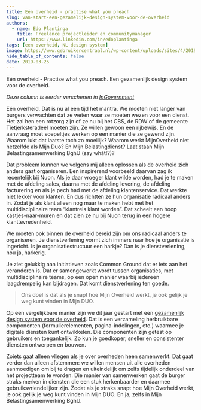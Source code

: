 ```yaml
---
title: Eén over­heid - practise what you preach
slug: van-start-een-gezamelijk-design-system-voor-de-overheid
authors:
  - name: Edo Plantinga
    title: Freelance projectleider en communitymanager
    url: https://www.linkedin.com/in/edoplantinga
tags: [een overheid, NL design system]
image: https://www.gebruikercentraal.nl/wp-content/uploads/sites/4/2019/01/Schermafbeelding-2019-01-25-om-13.28.37-e1548707554969.png
hide_table_of_contents: false
date: 2019-03-25
---
```


Eén overheid - Practise what you preach. Een gezamenlijk design system voor de overheid.

<!-- truncate -->

_Deze column is eerder verschenen in [InGovernment](https://onlinetouch.nl/ingovernment/ingovernment-maart-2019?html=true#/17/)_

Eén overheid. Dat is nu al een tijd het mantra. We moeten niet langer van burgers verwachten dat ze weten waar ze moeten wezen voor een dienst. Het zal hen een rotzorg zijn of ze nu bij het CBS, de RDW of de gemeente Tietjerksteradeel moeten zijn. Ze willen gewoon een rijbewijs. En de aanvraag moet soepeltjes werken op een manier die ze gewend zijn. Waarom lukt dat laatste toch zo moeilijk? Waarom werkt MijnOverheid niet hetzelfde als Mijn Duo? En Mijn Belastingdienst? Laat staan Mijn Belastingsamenwerking BghU (say whát!?)?

Dat probleem kunnen we volgens mij alleen oplossen als de overheid zich anders gaat organiseren. Een inspirerend voorbeeld daarvan zag ik recentelijk bij Nuon. Als je daar vroeger klant wilde worden, had je te maken met de afdeling sales, daarna met de afdeling levering, de afdeling facturering en als je pech had met de afdeling klantenservice. Dat werkte niet lekker voor klanten. En dus richtten ze hun organisatie radicaal anders in. Zodat je als klant alleen nog maar te maken hebt met het multidisciplinaire team “klantreis klant worden”. Dat scheelt een hoop kastjes-naar-muren en dat zien ze nu bij Nuon terug in een hogere klanttevredenheid.

We moeten ook binnen de overheid bereid zijn om ons radicaal anders te organiseren. Je dienstverlening vormt zich immers naar hoe je organisatie is ingericht. Is je organisatiestructuur een harkje? Dan is je dienstverlening, nou ja, harkerig.

Je ziet gelukkig aan initiatieven zoals Common Ground dat er iets aan het veranderen is. Dat er samengewerkt wordt tussen organisaties, met multidisciplinaire teams, op een open manier waarbij iedereen laagdrempelig kan bijdragen. Dat komt dienstverlening ten goede.

> Ons doel is dat als je snapt hoe Mijn Overheid werkt, je ook gelijk je weg kunt vinden in Mijn DUO.

Op een vergelijkbare manier zijn we dit jaar gestart met een [gezamenlijk design system voor de overheid](http://www.gebruikercentraal.nl/design-system). Dat is een verzameling herbruikbare componenten (formulierelementen, pagina-indelingen, etc.) waarmee je digitale diensten kunt ontwikkelen. Die componenten zijn getest op gebruikers en toegankelijk. Zo kun je goedkoper, sneller en consistenter diensten ontwerpen en bouwen.

Zoiets gaat alleen vliegen als je over overheden heen samenwerkt. Dat gaat verder dan alleen afstemmen: we willen mensen uit alle overheden aanmoedigen om bij te dragen en uiteindelijk om zelfs tijdelijk onderdeel van het projectteam te worden. Die manier van samenwerken gaat de burger straks merken in diensten die een stuk herkenbaarder en daarmee gebruiksvriendelijker zijn. Zodat als je straks snapt hoe Mijn Overheid werkt, je ook gelijk je weg kunt vinden in Mijn DUO. En ja, zelfs in Mijn Belastingsamenwerking BghU.
